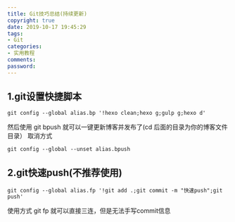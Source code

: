 ```yaml
---
title: Git技巧总结(持续更新)
copyright: true
date: 2019-10-17 19:45:29
tags:
- Git
categories:
- 实用教程
comments:
password:
---
```

## 1.git设置快捷脚本
```
git config --global alias.bp '!hexo clean;hexo g;gulp g;hexo d'
```
然后使用 git bpush 就可以一键更新博客并发布了(cd 后面的目录为你的博客文件目录）
取消方式
```
git config --global --unset alias.bpush
```
## 2.git快速push(不推荐使用)
```
git config --global alias.fp '!git add .;git commit -m "快速push";git push'
```
使用方式 git fp 就可以直接三连，但是无法手写commit信息
